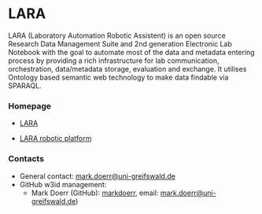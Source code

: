 LARA
=====

LARA (Laboratory Automation Robotic Assistent) is an open source Research Data Management Suite and 2nd generation Electronic Lab Notebook with the goal to automate most of the data and metadata entering process by providing a rich infrastructure for lab communication, orchestration, data/metadata storage, evaluation and exchange. It utilises Ontology based semantic web technology to make data findable via SPARAQL.


### Homepage

* [LARA](https://gitlab.com/LARAsuite/)

* [LARA robotic platform](https://lara.uni-greifswald.de/)


### Contacts

* General contact: [mark.doerr@uni-greifswald.de](mailto:mark.doerr@uni-greifswald.de)
* GitHub w3id management:
  * Mark Doerr (GitHub): [markdoerr](https://github.com/markdoerr), email: <mark.doerr@uni-greifswald.de>)

